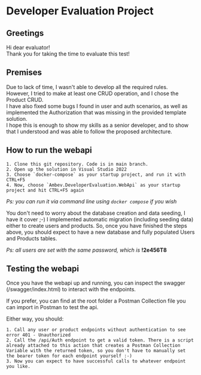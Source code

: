 # Developer Evaluation Project

## Greetings
Hi dear evaluator!<br />
Thank you for taking the time to evaluate this test!

## Premises
Due to lack of time, I wasn't able to develop all the required rules.<br />
However, I tried to make at least one CRUD operation, and I chose the Product CRUD.<br />
I have also fixed some bugs I found in user and auth scenarios, as well as implemented the Authorization that was missing in the provided template solution.<br />
I hope this is enough to show my skills as a senior developer, and to show that I understood and was able to follow the proposed architecture.<br />

## How to run the webapi
```
1. Clone this git repository. Code is in main branch.
2. Open up the solution in Visual Studio 2022
3. Choose `docker-compose` as your startup project, and run it with CTRL+F5
4. Now, choose `Ambev.DeveloperEvaluation.WebApi` as your startup project and hit CTRL+F5 again
```
*Ps: you can run it via command line using `docker compose` if you wish*

You don't need to worry about the database creation and data seeding, I have it cover ;-)
I implemented automatic migration (including seeding data) either to create users and products.
So, once you have finished the steps above, you should expect to have a new database and fully populated Users and Products tables.

*Ps: all users are set with the same password, which is* **!2e456T8**

## Testing the webapi
Once you have the webapi up and running, you can inspect the swagger (/swagger/index.html) to interact with the endpoints.

If you prefer, you can find at the root folder a Postman Collection file you can import in Postman to test the api.

Either way, you should:
```
1. Call any user or product endpoints without authentication to see error 401 - Unauthorized
2. Call the /api/Auth endpoint to get a valid token. There is a script already attached to this action that creates a Postman Collection Variable with the returned token, so you don't have to manually set the bearer token for each endpoint yourself :-)
3. Now you can expect to have successful calls to whatever endpoint you like.
```